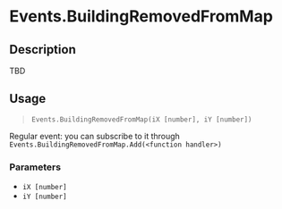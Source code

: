 # Events.BuildingRemovedFromMap
## Description
TBD

## Usage
> `Events.BuildingRemovedFromMap(iX [number], iY [number])`

Regular event: you can subscribe to it through `Events.BuildingRemovedFromMap.Add(<function handler>)`

### Parameters
- `iX [number]`
- `iY [number]`